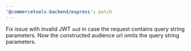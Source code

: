 ```yaml
---
'@commercetools-backend/express': patch
---
```


Fix issue with invalid JWT `aud` in case the request contains query string parameters. Now the constructed audience url omits the query string parameters.
